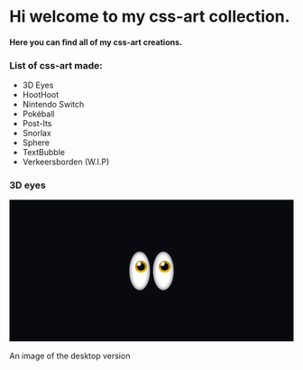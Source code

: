 # Hi welcome to my css-art collection.
#### Here you can find all of my css-art creations.


### List of css-art made:
* 3D Eyes
* HootHoot
* Nintendo Switch
* Pokéball
* Post-Its
* Snorlax
* Sphere
* TextBubble
* Verkeersborden (W.I.P)

### 3D eyes
<img src="/img/eyes--css-art.png" alt="two yellow eyes in the dark made with css">

An image of the desktop version
